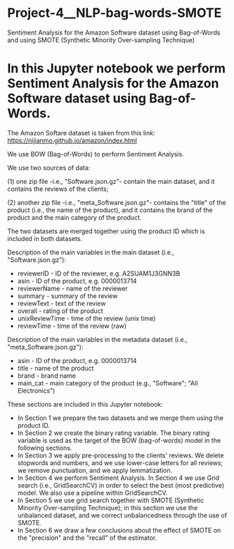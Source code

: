 # Project-4__NLP-bag-words-SMOTE
Sentiment Analysis for the Amazon Software dataset using Bag-of-Words and using SMOTE (Synthetic Minority Over-sampling Technique)

# In this Jupyter notebook we perform Sentiment Analysis for the Amazon Software dataset using Bag-of-Words. 

The Amazon Softare dataset is taken from this link: https://nijianmo.github.io/amazon/index.html 

We use BOW (Bag-of-Words) to perform Sentiment Analysis. 

We use two sources of data: 

(1) one zip file -i.e., "Software.json.gz"- contain the main dataset, and it contains the reviews of the clients;

(2) another zip file -i.e., "meta_Software.json.gz"- contains the "title" of the product (i.e., the name of the product), and it contains the brand of the product and the main category of the product. 

The two datasets are merged together using the product ID which is included in both datasets. 

Description of the main variables in the main dataset (i.e., "Software.json.gz"): 

- reviewerID - ID of the reviewer, e.g. A2SUAM1J3GNN3B
- asin - ID of the product, e.g. 0000013714
- reviewerName - name of the reviewer
- summary - summary of the review
- reviewText - text of the review
- overall - rating of the product
- unixReviewTime - time of the review (unix time)
- reviewTime - time of the review (raw)

Description of the main variables in the metadata dataset (i.e., "meta_Software.json.gz"): 

- asin - ID of the product, e.g. 0000013714
- title - name of the product
- brand - brand name
- main_cat - main category of the product (e.g., "Software"; "All Electronics")

These sections are included in this Jupyter notebook: 
- In Section 1 we prepare the two datasets and we merge them using the product ID.  
- In Section 2 we create the binary rating variable. The binary rating variable is used as the target of the BOW (bag-of-words) model in the following sections. 
- In Section 3 we apply pre-processing to the clients' reviews. We delete stopwords and numbers, and we use lower-case letters for all reviews; we remove punctuation, and we apply lemmatization. 
- In Section 4 we perform Sentiment Analysis. In Section 4 we use Grid search (i.e., GridSearchCV) in order to select the best (most predictive) model. We also use a pipeline within GridSearchCV. 
- In Section 5 we use grid search together with SMOTE (Synthetic Minority Over-sampling Technique); in this section we use the unbalanced dataset, and we correct unbalancedness through the use of SMOTE. 
- In Section 6 we draw a few conclusions about the effect of SMOTE on the "precision" and the "recall" of the estimator. 
